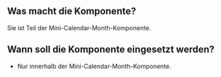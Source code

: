 ## Was macht die Komponente?
Sie ist Teil der Mini-Calendar-Month-Komponente.

## Wann soll die Komponente eingesetzt werden?
* Nur innerhalb der Mini-Calendar-Month-Komponente.
